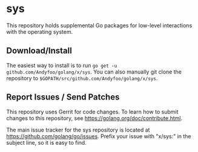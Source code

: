 # sys

This repository holds supplemental Go packages for low-level interactions with
the operating system.

## Download/Install

The easiest way to install is to run `go get -u github.com/Andyfoo/golang/x/sys`. You can
also manually git clone the repository to `$GOPATH/src/github.com/Andyfoo/golang/x/sys`.

## Report Issues / Send Patches

This repository uses Gerrit for code changes. To learn how to submit changes to
this repository, see https://golang.org/doc/contribute.html.

The main issue tracker for the sys repository is located at
https://github.com/golang/go/issues. Prefix your issue with "x/sys:" in the
subject line, so it is easy to find.

